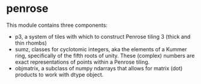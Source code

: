 # penrose

This module contains three components:
 - p3, a system of tiles with which to construct Penrose tiling 3 (thick and thin rhombs)
 - sumz, classes for cyclotomic integers, aka the elements of a Kummer ring, specifically of the fifth roots of unity. These (complex) numbers are exact representations of points within a Penrose tiling.
 - objmatrix, a subclass of numpy ndarrays that allows for matrix (dot) products to work with dtype object.
 